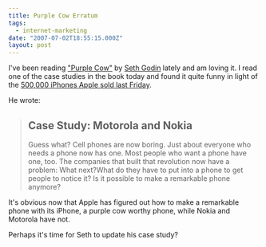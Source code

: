 ```yaml
---
title: Purple Cow Erratum
tags:
  - internet-marketing
date: "2007-07-02T18:55:15.000Z"
layout: post
---
```


I've been reading ["Purple Cow"][0] by [Seth Godin][1] lately and am loving it. I read one of the case studies in the book today and found it quite funny in light of the [500,000 iPhones Apple sold last Friday][2].  
  
He wrote:  

>   
> ## Case Study: Motorola and Nokia  
> Guess what? Cell phones are now boring. Just about everyone who needs a phone now has one. Most people who want a phone have one, too. The companies that built that revolution now have a problem: What next?What do they have to put into a phone to get people to notice it? Is it possible to make a remarkable phone anymore?

  
It's obvious now that Apple has figured out how to make a remarkable phone with its iPhone, a purple cow worthy phone, while Nokia and Motorola have not.  
  
Perhaps it's time for Seth to update his case study?

[0]: http://www.amazon.com/Purple-Cow-Transform-Business-Remarkable/dp/159184021X
[1]: http://sethgodin.typepad.com/
[2]: http://www.bloomberg.com/apps/news?pid=20601087&sid=aKtbJPOEkO.U